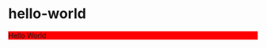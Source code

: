 # hello-world
<div width= "100px" height = "100px" style="background-color:red;"> Hello World </div>
